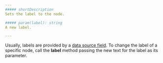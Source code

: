 ```yaml
---
##### shortDescription
Sets the label to the node.

##### param(label): string
A new label.

---
```

Usually, labels are provided by a [data source field](/api-reference/20%20Data%20Visualization%20Widgets/20%20dxTreeMap/1%20Configuration/labelField.md '/Documentation/ApiReference/Data_Visualization_Widgets/dxTreeMap/Configuration/#labelField'). To change the label of a specific node, call the **label** method passing the new text for the label as its parameter.